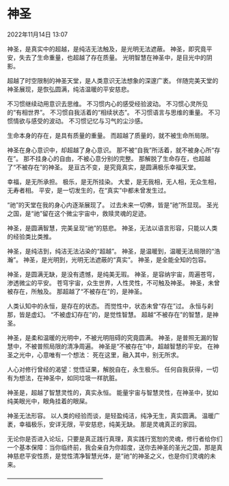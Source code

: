 # 神圣

2022年11月14日 13:07

神圣，是真实中的超越，是纯洁无法触及，是光明无法遮蔽。
神圣，即究竟平安，失去了生命重量，也超越了存在质量。
光明智慧在神圣中，是目光中的阴影。

超越了时空限制的神圣天堂，是人类意识无法想象的深邃广袤。
伴随完美天堂的神圣展现，是恢弘圆满，纯洁温暖的平安慈悲。

不习惯继续动用意识去思维。
不习惯内心的感受经验波动。
不习惯心灵所见的“有相世界”。
不习惯自我活着的“相续状态”。
不习惯语言与思维的重量。
不习惯情欲与感受的波动。
不习惯记忆与习气的尘沙感。

生命本身的存在，是具有质量的重量。
而超越了质量的，就不被生命所局限。

神圣在身心意识中，却超越了身心意识。
那不被“自我”所活着，就不被身心所“存在”。
那不挂身心的自由，不被心意分别的完整。
那解脱了生命存在，也超越了“不被存在”的神圣。
是亘古不变，是究竟真实，是圆满极乐幸福天堂。

幸福，是无所承担。
极乐，是无所挂染。
大爱，是无我相，无人相，无众生相，无寿者相。
平安，是一切发生的，在“真实”中都未曾发生过。

“祂”的天堂在我的身心内逐渐展现了。
过去未来一切佛，皆是“祂”所显现。
圣光之国，是“祂”留在这个微尘宇宙中，救赎灵魂的足迹。

神圣，是圆满智慧，完美呈现“祂”的慈悲。
神圣，无法以语言形容，只能以人类的经验类比类推。

神圣，是纯洁到，纯洁无法沾染的“超越”。
神圣，是温暖到，温暖无法局限的“浩瀚”。
神圣，是光明到，光明无法遮蔽的“真实”。
神圣，是全能全知的包容。

神圣，是圆满无缺，是没有遗憾，是纯美无瑕。
神圣，是容纳宇宙，周遍苍穹，渗透微尘的平安。
苍穹宇宙，众生世界，人性灵性，不可触及神圣。
神圣，未曾被存在，所触及。
那超越了“不被存在”的，是神圣。

人类认知中的永恒，是存在的状态。
而觉性中，状态未曾“存在”过。
永恒与刹那，皆是虚幻。
“不被虚幻存在”的，是觉性智慧。
超越“不被存在”的智慧，是神圣。

神圣，是柔和温暖的光明中，不被光明阻碍的究竟圆满。
神圣，是普照无漏的智慧中，不被普照局限的清净周遍。
神圣是“不被存在”中，超越智慧的平安。
在神圣之光中，心意唯有一个想法：
死在这里，融入其中，别无所求。

人心对修行曾经的渴望：觉悟证果，解脱自在，永生极乐。
任何自我获得，一切有为想法，在神圣中，如同垃圾一样肮脏。

神圣是，超越了智慧灵性的，真实永恒。
能量宇宙与智慧灵性，在神圣中，犹如纯美眼光中，眼角挂着的眼屎。

神圣无法形容。
以人类的经验而谈，是轻盈纯洁，纯净无生，真实圆满。
温暖广袤，幸福极乐，安详无限，平安慈悲，纯美无缺。
那是灵魂真正的家园。

无论你是否进入论坛，只要是真正践行真理，真实践行宽恕的灵魂，修行者给你们一个基本保障：当你临终前，我会亲自为你超度，送你去神圣的圣光之国，那是真神慈悲平安性质，是觉性清净智慧光体，是“祂”的神圣之义，也是你们灵魂的未来。

————————————————


